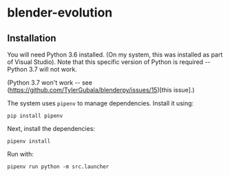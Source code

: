 # blender-evolution

## Installation

You will need Python 3.6 installed. (On my system, this was installed as part of Visual Studio). Note that this specific version of Python is required -- Python 3.7 will not work.

(Python 3.7 won't work -- see (https://github.com/TylerGubala/blenderpy/issues/15)[this issue].)

The system uses `pipenv` to manage dependencies. Install it using:

```
pip install pipenv
```

Next, install the dependencies:

```
pipenv install
```

Run with:

```
pipenv run python -m src.launcher
```
